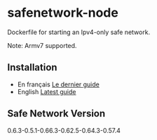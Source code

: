 # safenetwork-node
Dockerfile for starting an Ipv4-only safe network.

Note: Armv7 supported.

## Installation

- En français [Le dernier guide](https://forum.safenet.fr/t/guide-dinstallation-du-noeud-de-reseau-sur-pour-les-serveurs-arm-manjaro-minimal/53)
- English [Latest guide](https://safenetforum.org/t/safe-network-node-on-arm-servers-installation-guide-manjaro-minimal-version-2/35254)

## Safe Network Version

0.6.3-0.5.1-0.66.3-0.62.5-0.64.3-0.57.4

